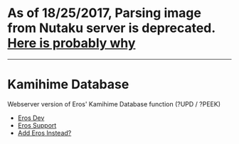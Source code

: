 # As of 18/25/2017, Parsing image from Nutaku server is deprecated. [Here is probably why](https://i.imgur.com/HlEQFwI.png)
---
# Kamihime Database

Webserver version of Eros' Kamihime Database function (?UPD / ?PEEK)

* [Eros Dev](http://erosdev.thegzm.space)
* [Eros Support](http://support.thegzm.space)
* [Add Eros Instead?](http://addbot.thegzm.space)